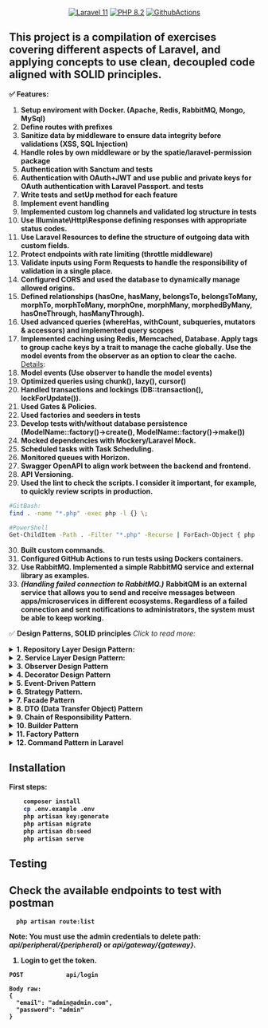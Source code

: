 
<p align="center">
    <a href="https://laravel.com/"><img src="https://img.shields.io/badge/Laravel-11-FF2D20.svg?style=flat&logo=laravel" alt="Laravel 11"/></a>
    <a href="https://www.php.net/"><img src="https://img.shields.io/badge/PHP-8.2-777BB4.svg?style=flat&logo=php" alt="PHP 8.2"/></a>
    <a href="https://github.com/magerosco/gateways/actions/workflows/ci_main.yml"><img src="https://github.com/magerosco/gateways/actions/workflows/ci_main.yml/badge.svg" alt="GithubActions"/></a>
</p>


## This project is a compilation of exercises covering different aspects of Laravel, and applying concepts to use clean, decoupled code aligned with SOLID principles.

**✅ Features:**
1. **Setup enviroment with Docker. (Apache, Redis, RabbitMQ, Mongo, MySql)**
2. **Define routes with prefixes**
3. **Sanitize data by middleware to ensure data integrity before validations (XSS, SQL Injection)**
4. **Handle roles by own middleware or by the spatie/laravel-permission package**
5. **Authentication with Sanctum and tests**
6. **Authentication with OAuth+JWT and use public and private keys for OAuth authentication with Laravel Passport. and tests**
7. **Write tests and setUp method for each feature**
8. **Implement event handling**
9. **Implemented custom log channels and validated log structure in tests**
10. **Use Illuminate\Http\Response defining responses with appropriate status codes.**
11. **Use Laravel Resources to define the structure of outgoing data with custom fields.**
12. **Protect endpoints with rate limiting (throttle middleware)**
13. **Validate inputs using Form Requests to handle the responsibility of validation in a single place.**
14. **Configured CORS and used the database to dynamically manage allowed origins.**
15. **Defined relationships (hasOne, hasMany, belongsTo, belongsToMany, morphTo, morphToMany, morphOne, morphMany, morphedByMany, hasOneThrough, hasManyThrough).**
16. **Used advanced queries (whereHas, withCount, subqueries, mutators & accessors) and implemented query scopes**
17. **Implemented caching using Redis, Memcached, Database. Apply tags to group cache keys by a trait to manage the cache globally. Use the model events from the observer as an option to clear the cache.** [Details](README/README.md#L377):
18. **Model events (Use observer to handle the model events)**
19. **Optimized queries using chunk(), lazy(), cursor()**
20. **Handled transactions and lockings (DB::transaction(), lockForUpdate()).**
21. **Used Gates & Policies.**
22. **Used factories and seeders in tests**
23. **Develop tests with/without database persistence (ModelName::factory()->create(), ModelName::factory()->make())**
24. **Mocked dependencies with Mockery/Laravel Mock.**
25. **Scheduled tasks with Task Scheduling.**
26. **Monitored queues with Horizon.**
27. **Swagger OpenAPI to align work between the backend and frontend.**
28. **API Versioning.**
29. **Used the lint to check the scripts. I consider it important, for example, to quickly review scripts in production.**
 ```bash
 #GitBash:
 find . -name "*.php" -exec php -l {} \;

#PowerShell
Get-ChildItem -Path . -Filter "*.php" -Recurse | ForEach-Object { php -l $_.FullName }
```
30. **Built custom commands.**
31. **Configured GitHub Actions to run tests using Dockers containers.**
32. **Use RabbitMQ. Implemented a simple RabbitMQ service and external library as examples.**
33. ***(Handling failed connection to RabbitMQ.)*** **RabbitQM is an external service that allows you to send and receive messages between apps/microservices in different ecosystems. Regardless of a failed connection and sent notifications to administrators, the system must be able to keep working.**




✅ **Design Patterns, SOLID principles** *Click to read more:*
<details> <summary><b>1. Repository Layer Design Pattern:<b></summary>

***Note: Dependency injection by interface and handling it  from the provider as part of multiple dependency classes that need to be injected into the same class***

[CrudRepositoryInterface](app/Repositories/CrudRepositoryInterface.php)<br>
[GatewayRepository](app/Repositories/GatewayRepository.php)<br>
[InterfaceServiceProvider](app/Providers/InterfaceServiceProvider.php#L56)<br>
</details>


<details> 
<summary><b>2. Service Layer Design Pattern:<b></summary>

***Note: Basic example using inheritance between interfaces and handling  the multiple dependency classes that need to be injected into the same class.***

[GatewayService](app/Services/Gateway/GatewayService.php) <br>
[GatewayServiceInterface](app/Services/Gateway/GatewayServiceInterface.php)<br>
[GatewayServiceDestroyV2Interface](app/Services/Gateway/GatewayServiceDestroyV2Interface.php)<br>
[InterfaceServiceProvider](app/Providers/InterfaceServiceProvider.php#L38)<br>
[GatewayController](app/Http/Controllers/Api/V2/GatewayController.php#L88)
</details>

<details>
<summary><b>3. Observer Design Pattern<b></summary>

***Note: This app use cache (DB, Redis, etc..), and the example attempts to make use of the observer for clear the cache when a resource is created, updated or deleted.***

[GatewayObserver](app/Observers/GatewayObserver.php)<br>
</details>

<details>
<summary><b>4. Decorator Design Pattern<b></summary>

***Note: Dispatching events for a specific function from a decorated repository to avoid coupling the code logic.***

[GatewayRepository](app/Repositories/GatewayRepository.php#L49)<br>
[GatewayRepositoryDecorator](app/Repositories/Decorators/GatewayRepositoryDecorator.php#L18)<br>
</details>
<details>
<summary><b>5. Event-Driven Pattern<b></summary>

***Note: This example works in combination with the Decorator Design Pattern to decouple the code logic.***

[GatewayUpdated](app/Events/GatewayUpdated.php)<br>
[GatewayUpdatedListener](app/Listeners/GatewayUpdatedListener.php)<br>
</details>

<details>
<summary><b>6. Strategy Pattern.<b></summary>

***Note: This example combines middleware, a vendor package, factory and the strategy pattern as an optional solution to handle the type of output that will be implemented for a crud. With middleware as a starting point, this only works for endpoints that apply it.👉🏻 [Details:](README/README.md)***

[ApiOrWebMiddleware](app/Http/Middleware/ApiOrWebMiddleware.php)<br>
[GatewayController](app/Http/Controllers/GatewayController.php#L34)<br>
[Vendor/ResponseStrategy](vendor/anasa/response-strategy/src/)

</details>

<details>
<summary><b>7. Facade Pattern<b></summary>

[RabbitMQ](app/Facades/RabbitMQ.php)<br> 
[bootstrap/app.php](bootstrap/app.php#L22)<br>

</details>

<details>
<summary><b>8. DTO (Data Transfer Object) Pattern<b></summary>

***Notes: Basic example, just to show the pattern***
[DTO](app/DTO/)<br>
</details>

<details>
<summary><b>9. Chain of Responsibility Pattern.<b></summary>

[Pipelines/Order](app/Pipelines/Order)<br>
[OrderController/processOrder](app/Http/Controllers/Api/OrderController.php#L20)<br>
</details>

<details>
<summary><b>10. Builder Pattern<b></summary>

***Note: Example in combination with Factory Pattern to generate different report formats***

[ReportController](app/Http/Controllers/Api/ReportController.php#L12)<br>
[ReportDirector](app/Services/Report/ReportDirector.php)<br>
</details>

<details>
<summary><b>11. Factory Pattern<b></summary>

***Note: Example in combination with Builder Pattern to generate different report formats.***

[ReportFactory](app/Factories/ReportFactory.php)<br>
</details>

<details>
<summary><b>12. Command Pattern in Laravel<b></summary>

***Note: Using Illuminate\Console\Command as extension, it responds to the command line php artisan rabbit:consume {queues=default}***

[ConsumeRabbitMessages](app/Console/ConsumeRabbitMessages.php)<br>
</details>








## Installation

First steps:

```bash
    composer install
    cp .env.example .env
    php artisan key:generate
    php artisan migrate
    php artisan db:seed
    php artisan serve
``` 

## Testing 
 
 ## Check the available endpoints to test with postman 

```
  php artisan route:list
```
**Note: You must use the admin credentials to delete path: *api/peripheral/{peripheral}* or *api/gateway/{gateway}.***
1. **Login to get the token.**

```
POST            api/login

Body raw:
{
  "email": "admin@admin.com",
  "password": "admin"
}
```




